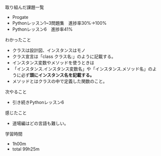 取り組んだ課題一覧
* Progate
 * Pythonレッスン1~3問題集　進捗率30%→100%
 * Pythonレッスン6　進捗率41%

わかったこと
* クラスは設計図、インスタンスはモノ
* クラス宣言は「class クラス名:」のように記載する。
* インスタンス変数やメソッドを使うときは
 * 「インスタンス.インスタンス変数名」や「インスタンス.メソッド名」のように必ず**頭にインスタンス名を記載する。**
 * メソッドとはクラスの中で定義した関数のこと。

次やること
* 引き続きPythonレッスン6

感じたこと
* 道場編はどの言語も難しい。

学習時間
* 1h00m
 * total 99h25m
